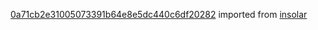 [0a71cb2e31005073391b64e8e5dc440c6df20282](https://github.com/insolar/insolar/commit/0a71cb2e31005073391b64e8e5dc440c6df20282) imported from [insolar](https://github.com/insolar/insolar)
